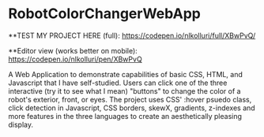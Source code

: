 # RobotColorChangerWebApp
**TEST MY PROJECT HERE (full): https://codepen.io/nlkolluri/full/XBwPvQ/

**Editor view (works better on mobile): https://codepen.io/nlkolluri/pen/XBwPvQ

A Web Application to demonstrate capabilities of basic CSS, HTML, and Javascript that I have self-studied. Users can click one of the three interactive (try it to see what I mean) "buttons" to change the color of a robot's exterior, front, or eyes. The project uses CSS' :hover psuedo class, click detection in Javascript, CSS borders, skewX, gradients, z-indexes and more features in the three languages to create an aesthetically pleasing display.
